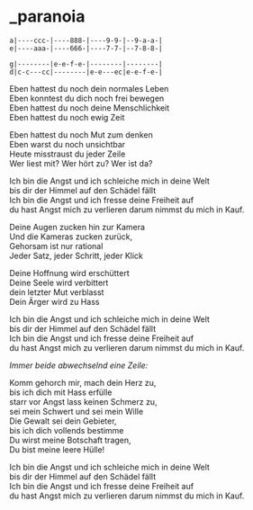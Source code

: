 # _paranoia

```
a|----ccc-|----888-|----9-9-|--9-a-a-|
e|----aaa-|----666-|----7-7-|--7-8-8-|

g|--------|e-e-f-e-|--------|--------|
d|c-c---cc|--------|e-e---ec|e-e-f-e-|
```

Eben hattest du noch dein normales Leben  
Eben konntest du dich noch frei bewegen  
Eben hattest du noch deine Menschlichkeit  
Eben hattest du noch ewig Zeit

Eben hattest du noch Mut zum denken  
Eben warst du noch unsichtbar  
Heute misstraust du jeder Zeile  
Wer liest mit? Wer hört zu? Wer ist da?


Ich bin die Angst und ich schleiche mich in deine Welt  
bis dir der Himmel auf den Schädel fällt  
Ich bin die Angst und ich fresse deine Freiheit auf  
du hast Angst mich zu verlieren darum nimmst du mich in Kauf.


Deine Augen zucken hin zur Kamera  
Und die Kameras zucken zurück,  
Gehorsam ist nur rational  
Jeder Satz, jeder Schritt, jeder Klick

Deine Hoffnung wird erschüttert  
Deine Seele wird verbittert  
dein letzter Mut verblasst  
Dein Ärger wird zu Hass


Ich bin die Angst und ich schleiche mich in deine Welt  
bis dir der Himmel auf den Schädel fällt  
Ich bin die Angst und ich fresse deine Freiheit auf  
du hast Angst mich zu verlieren darum nimmst du mich in Kauf.

*Immer beide abwechselnd eine Zeile:*

Komm gehorch mir, mach dein Herz zu,  
bis ich dich mit Hass erfülle  
starr vor Angst lass keinen Schmerz zu,  
sei mein Schwert und sei mein Wille  
Die Gewalt sei dein Gebieter,  
bis ich dich vollends bestimme  
Du wirst meine Botschaft tragen,  
Du bist meine leere Hülle!

Ich bin die Angst und ich schleiche mich in deine Welt  
bis dir der Himmel auf den Schädel fällt  
Ich bin die Angst und ich fresse deine Freiheit auf  
du hast Angst mich zu verlieren darum nimmst du mich in Kauf.

